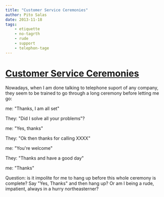 ```yaml
---
title: "Customer Service Ceremonies"
author: Pito Salas
date: 2013-11-18
tags:
    - etiquette
    - no-tagrth
    - rude
    - support
    - telephon-tage
---
```

# [Customer Service Ceremonies](None)




Nowadays, when I am done talking to telephone suport of any company, they seem
to be trained to go through a long ceremony before letting me go:

me: "Thanks, I am all set"

They: "Did I solve all your problems"?

me: "Yes, thanks"

They: "Ok then thanks for calling XXXX"

me: "You're welcome"

They: "Thanks and have a good day"

me: "Thanks"

Question: is it impolite for me to hang up before this whole ceremony is
complete? Say "Yes, Thanks" and then hang up? Or am I being a rude, impatient,
always in a hurry northeasterner?


